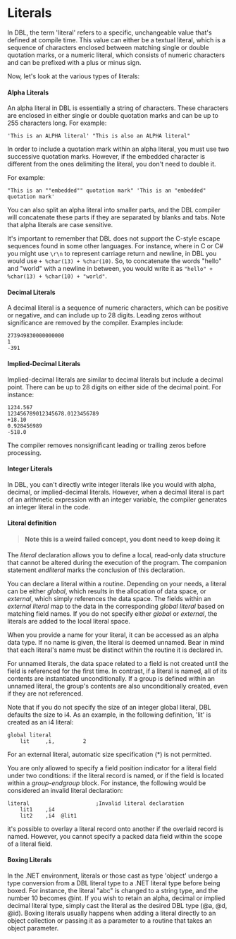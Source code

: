 # Literals
In DBL, the term 'literal' refers to a specific, unchangeable value that's defined at compile time. This value can either be a textual literal, which is a sequence of characters enclosed between matching single or double quotation marks, or a numeric literal, which consists of numeric characters and can be prefixed with a plus or minus sign.

Now, let's look at the various types of literals:

#### Alpha Literals

An alpha literal in DBL is essentially a string of characters. These characters are enclosed in either single or double quotation marks and can be up to 255 characters long. For example:

`'This is an ALPHA literal'
"This is also an ALPHA literal"`

In order to include a quotation mark within an alpha literal, you must use two successive quotation marks. However, if the embedded character is different from the ones delimiting the literal, you don't need to double it.

For example:

`"This is an ""embedded"" quotation mark"
'This is an "embedded" quotation mark'`

You can also split an alpha literal into smaller parts, and the DBL compiler will concatenate these parts if they are separated by blanks and tabs. Note that alpha literals are case sensitive.

It's important to remember that DBL does not support the C-style escape sequences found in some other languages. For instance, where in C or C# you might use `\r\n` to represent carriage return and newline, in DBL you would use `+ %char(13) + %char(10)`. So, to concatenate the words "hello" and "world" with a newline in between, you would write it as `"hello" + %char(13) + %char(10) + "world"`.

#### Decimal Literals

A decimal literal is a sequence of numeric characters, which can be positive or negative, and can include up to 28 digits. Leading zeros without significance are removed by the compiler. Examples include:
```
273949830000000000
1
-391
```
#### Implied-Decimal Literals

Implied-decimal literals are similar to decimal literals but include a decimal point. There can be up to 28 digits on either side of the decimal point. For instance:

```
1234.567
123456789012345678.0123456789
+18.10
0.928456989
-518.0
```

The compiler removes nonsignificant leading or trailing zeros before processing.

#### Integer Literals

In DBL, you can't directly write integer literals like you would with alpha, decimal, or implied-decimal literals. However, when a decimal literal is part of an arithmetic expression with an integer variable, the compiler generates an integer literal in the code.

#### Literal definition

> #### Note this is a weird failed concept, you dont need to keep doing it 

The *literal* declaration allows you to define a local, read-only data structure that cannot be altered during the execution of the program. The companion statement *endliteral* marks the conclusion of this declaration.

You can declare a literal within a routine. Depending on your needs, a literal can be either *global*, which results in the allocation of data space, or *external*, which simply references the data space. The fields within an *external literal* map to the data in the corresponding *global literal* based on matching field names. If you do not specify either *global* or *external*, the literals are added to the local literal space.

When you provide a name for your literal, it can be accessed as an alpha data type. If no name is given, the literal is deemed unnamed. Bear in mind that each literal's name must be distinct within the routine it is declared in.

For unnamed literals, the data space related to a field is not created until the field is referenced for the first time. In contrast, if a literal is named, all of its contents are instantiated unconditionally. If a group is defined within an unnamed literal, the group's contents are also unconditionally created, even if they are not referenced.

Note that if you do not specify the size of an integer global literal, DBL defaults the size to i4. As an example, in the following definition, 'lit' is created as an i4 literal:

```dbl,ignore,does_not_compile
global literal
    lit     ,i,         2
```

For an external literal, automatic size specification (*) is not permitted.

You are only allowed to specify a field position indicator for a literal field under two conditions: if the literal record is named, or if the field is located within a *group-endgroup* block. For instance, the following would be considered an invalid literal declaration:

```dbl,ignore,does_not_compile
literal                     ;Invalid literal declaration
    lit1    ,i4
    lit2    ,i4  @lit1
```

it's possible to overlay a literal record onto another if the overlaid record is named. However, you cannot specify a packed data field within the scope of a literal field.

#### Boxing Literals
In the .NET environment, literals or those cast as type 'object' undergo a type conversion from a DBL literal type to a .NET literal type before being boxed. For instance, the literal "abc" is changed to a string type, and the number 10 becomes @int. If you wish to retain an alpha, decimal or implied decimal literal type, simply cast the literal as the desired DBL type (@a, @d, @id). Boxing literals usually happens when adding a literal directly to an object collection or passing it as a parameter to a routine that takes an object parameter.